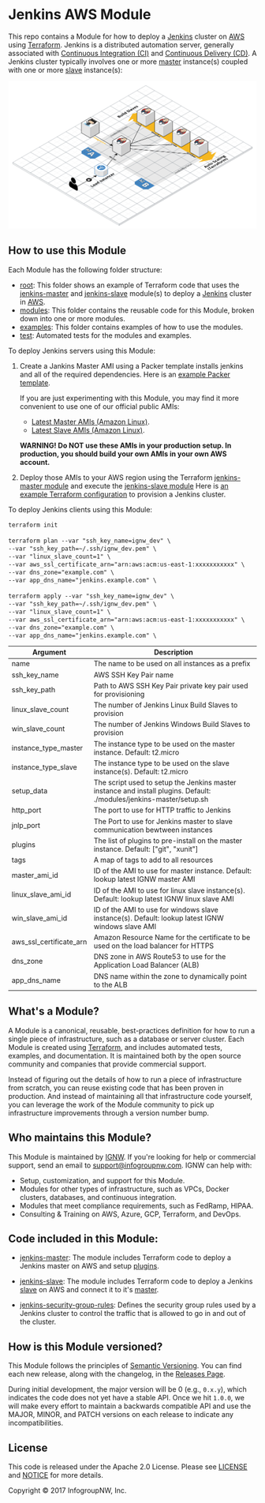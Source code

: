 # Jenkins AWS Module

This repo contains a Module for how to deploy a [Jenkins](https://jenkins.io/) cluster on 
[AWS](https://aws.amazon.com/) using [Terraform](https://www.terraform.io/). Jenkins is a distributed automation server, generally associated with [Continuous Integration (CI)](https://en.wikipedia.org/wiki/Continuous_integration) and [Continuous Delivery (CD)](https://en.wikipedia.org/wiki/Continuous_delivery).  A Jenkins cluster typically involves one
or more [master](https://wiki.jenkins.io/display/JENKINS/Distributed+builds) instance(s) coupled with one or more [slave](https://wiki.jenkins.io/display/JENKINS/Distributed+builds) instance(s):

![Jenkins architecture](docs/architecture.png)


## How to use this Module

Each Module has the following folder structure:

* [root](https://github.com/ignw/terraform-aws-jenkins/tree/master): This folder shows an example of Terraform code 
  that uses the [jenkins-master](https://github.com/ignw/terraform-aws-jenkins/tree/master/modules/jenkins-master) and
  [jenkins-slave](https://github.com/ignw/terraform-aws-jenkins/tree/master/modules/jenkins-slave) module(s) to 
  deploy a [Jenkins](https://www.jenkins.io/) cluster in [AWS](https://aws.amazon.com/).
* [modules](https://github.com/ignw/terraform-aws-jenkins/tree/master/modules): This folder contains the reusable code for this Module, broken down into one or more modules.
* [examples](https://github.com/ignw/terraform-aws-jenkins/tree/master/examples): This folder contains examples of how to use the modules.
* [test](https://github.com/ignw/terraform-aws-jenkins/tree/master/test): Automated tests for the modules and examples.

To deploy Jenkins servers using this Module:

1. Create a Jankins Master AMI using a Packer template installs jenkins and all of the required dependencies.
   Here is an [example Packer template](https://github.com/ignw/terraform-aws-jenkins/tree/master/examples/jenkins-ami#quick-start). 
   
   If you are just experimenting with this Module, you may find it more convenient to use one of our official public AMIs:   
   - [Latest Master AMIs (Amazon Linux)](https://github.com/ignw/terraform-aws-jenkins/tree/master/_docs/amazon-linux-ami-list.md).
   - [Latest Slave AMIs (Amazon Linux)](https://github.com/ignw/terraform-aws-jenkins/tree/master/_docs/amazon-linux-ami-list.md).
  
    **WARNING! Do NOT use these AMIs in your production setup. In production, you should build your own AMIs in your own 
    AWS account.**
   
2. Deploy those AMIs to your AWS region using the Terraform [jenkins-master module](https://github.com/ignw/terraform-aws-jenkins/tree/master/modules/jenkins-master) 
   and execute the [jenkins-slave module](https://github.com/ignw/terraform-aws-jenkins/tree/master/modules/jenkins-slave)  Here is [an example Terraform 
   configuration](https://github.com/ignw/terraform-aws-jenkins/tree/master/MAIN.md#quick-start) to provision a Jenkins cluster.

To deploy Jenkins clients using this Module:
 
```
terraform init

terraform plan --var "ssh_key_name=ignw_dev" \
--var "ssh_key_path=~/.ssh/ignw_dev.pem" \
--var "linux_slave_count=1" \
--var aws_ssl_certificate_arn="arn:aws:acm:us-east-1:xxxxxxxxxxx" \
--var dns_zone="example.com" \
--var app_dns_name="jenkins.example.com" \

terraform apply --var "ssh_key_name=ignw_dev" \
--var "ssh_key_path=~/.ssh/ignw_dev.pem" \
--var "linux_slave_count=1" \
--var aws_ssl_certificate_arn="arn:aws:acm:us-east-1:xxxxxxxxxxx" \
--var dns_zone="example.com" \
--var app_dns_name="jenkins.example.com" \

```
Argument | Description
--- | ---
name | The name to be used on all instances as a prefix
ssh_key_name | AWS SSH Key Pair name
ssh_key_path | Path to AWS SSH Key Pair private key pair used for provisioning
linux_slave_count | The number of Jenkins Linux Build Slaves to provision
win_slave_count | The number of Jenkins Windows Build Slaves to provision
instance_type_master | The instance type to be used on the master instance. Default: t2.micro
instance_type_slave | The instance type to be used on the slave instance(s). Default: t2.micro
setup_data | The script used to setup the Jenkins master instance and install plugins.  Default: ./modules/jenkins-master/setup.sh 
http_port | The port to use for HTTP traffic to Jenkins
jnlp_port | The Port to use for Jenkins master to slave communication bewtween instances
plugins | The list of plugins to pre-install on the master instance. Default: ["git", "xunit"]
tags | A map of tags to add to all resources
master_ami_id | ID of the AMI to use for master instance. Default: lookup latest IGNW master AMI
linux_slave_ami_id | ID of the AMI to use for linux slave instance(s). Default: lookup latest IGNW linux slave AMI
win_slave_ami_id | ID of the AMI to use for windows slave instance(s). Default: lookup latest IGNW windows slave AMI
aws_ssl_certificate_arn | Amazon Resource Name for the certificate to be used on the load balancer for HTTPS
dns_zone | DNS zone in AWS Route53 to use for the Application Load Balancer (ALB)
app_dns_name | DNS name within the zone to dynamically point to the ALB

## What's a Module?

A Module is a canonical, reusable, best-practices definition for how to run a single piece of infrastructure, such 
as a database or server cluster. Each Module is created using [Terraform](https://www.terraform.io/), and
includes automated tests, examples, and documentation. It is maintained both by the open source community and 
companies that provide commercial support. 

Instead of figuring out the details of how to run a piece of infrastructure from scratch, you can reuse 
existing code that has been proven in production. And instead of maintaining all that infrastructure code yourself, 
you can leverage the work of the Module community to pick up infrastructure improvements through
a version number bump.
 
 
 
## Who maintains this Module?

This Module is maintained by [IGNW](http://www.ignw.io/). If you're looking for help or commercial 
support, send an email to [support@infogroupnw.com](mailto:support@infogroupnw.com?Subject=Jenkins%20Module). 
IGNW can help with:

* Setup, customization, and support for this Module.
* Modules for other types of infrastructure, such as VPCs, Docker clusters, databases, and continuous integration.
* Modules that meet compliance requirements, such as FedRamp, HIPAA.
* Consulting & Training on AWS, Azure, GCP, Terraform, and DevOps.



## Code included in this Module:

* [jenkins-master](https://github.com/ignw/terraform-aws-jenkins/tree/master/modules/jenkins-master): The module includes Terraform code to deploy a Jenkins master on AWS and setup [plugins](https://plugins.jenkins.io).
  
* [jenkins-slave](https://github.com/ignw/terraform-aws-jenkins/tree/master/modules/jenkins-slave): The module includes Terraform code to deploy a Jenkins [slave](https://wiki.jenkins.io/display/JENKINS/Distributed+builds) on AWS and connect it to it's [master](https://wiki.jenkins.io/display/JENKINS/Distributed+builds). 

* [jenkins-security-group-rules](https://github.com/ignw/terraform-aws-jenkins/tree/master/modules/jenkins-security-group-rules): Defines the security group rules used by a 
  Jenkins cluster to control the traffic that is allowed to go in and out of the cluster.


## How is this Module versioned?

This Module follows the principles of [Semantic Versioning](http://semver.org/). You can find each new release, 
along with the changelog, in the [Releases Page](../../releases). 

During initial development, the major version will be 0 (e.g., `0.x.y`), which indicates the code does not yet have a 
stable API. Once we hit `1.0.0`, we will make every effort to maintain a backwards compatible API and use the MAJOR, 
MINOR, and PATCH versions on each release to indicate any incompatibilities. 



## License

This code is released under the Apache 2.0 License. Please see [LICENSE](https://github.com/ignw/terraform-aws-jenkins/tree/master/LICENSE) and [NOTICE](https://github.com/ignw/terraform-aws-jenkins/tree/master/NOTICE) for more 
details.

Copyright &copy; 2017 InfogroupNW, Inc.